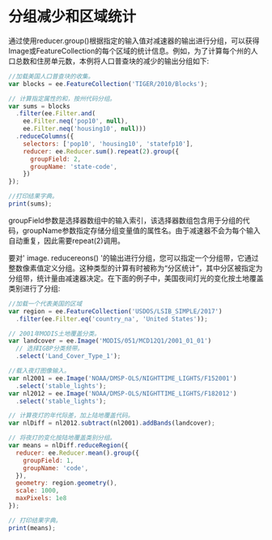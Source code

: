 # 分组减少和区域统计

通过使用reducer.group()根据指定的输入值对减速器的输出进行分组，可以获得Image或FeatureCollection的每个区域的统计信息。例如，为了计算每个州的人口总数和住房单元数，本例将人口普查块的减少的输出分组如下:

```javascript
//加载美国人口普查块的收集。
var blocks = ee.FeatureCollection('TIGER/2010/Blocks');

// 计算指定属性的和，按州代码分组。
var sums = blocks
  .filter(ee.Filter.and(
    ee.Filter.neq('pop10', null),
    ee.Filter.neq('housing10', null)))
  .reduceColumns({
    selectors: ['pop10', 'housing10', 'statefp10'],
    reducer: ee.Reducer.sum().repeat(2).group({
      groupField: 2,
      groupName: 'state-code',
    })
});

//打印结果字典。
print(sums);
```



groupField参数是选择器数组中的输入索引，该选择器数组包含用于分组的代码，groupName参数指定存储分组变量值的属性名。由于减速器不会为每个输入自动重复，因此需要repeat(2)调用。

要对' image. reducereons() '的输出进行分组，您可以指定一个分组带，它通过整数像素值定义分组。这种类型的计算有时被称为“分区统计”，其中分区被指定为分组带，统计量由减速器决定。在下面的例子中，美国夜间灯光的变化按土地覆盖类别进行了分组:

```javascript
//加载一个代表美国的区域
var region = ee.FeatureCollection('USDOS/LSIB_SIMPLE/2017')
  .filter(ee.Filter.eq('country_na', 'United States'));

// 2001年MODIS土地覆盖分类。
var landcover = ee.Image('MODIS/051/MCD12Q1/2001_01_01')
  // 选择IGBP分类频带。
  .select('Land_Cover_Type_1');

//载入夜灯图像输入。
var nl2001 = ee.Image('NOAA/DMSP-OLS/NIGHTTIME_LIGHTS/F152001')
  .select('stable_lights');
var nl2012 = ee.Image('NOAA/DMSP-OLS/NIGHTTIME_LIGHTS/F182012')
  .select('stable_lights');

// 计算夜灯的年代际差，加上陆地覆盖代码。
var nlDiff = nl2012.subtract(nl2001).addBands(landcover);

// 将夜灯的变化按陆地覆盖类别分组。
var means = nlDiff.reduceRegion({
  reducer: ee.Reducer.mean().group({
    groupField: 1,
    groupName: 'code',
  }),
  geometry: region.geometry(),
  scale: 1000,
  maxPixels: 1e8
});

// 打印结果字典。
print(means);
```

